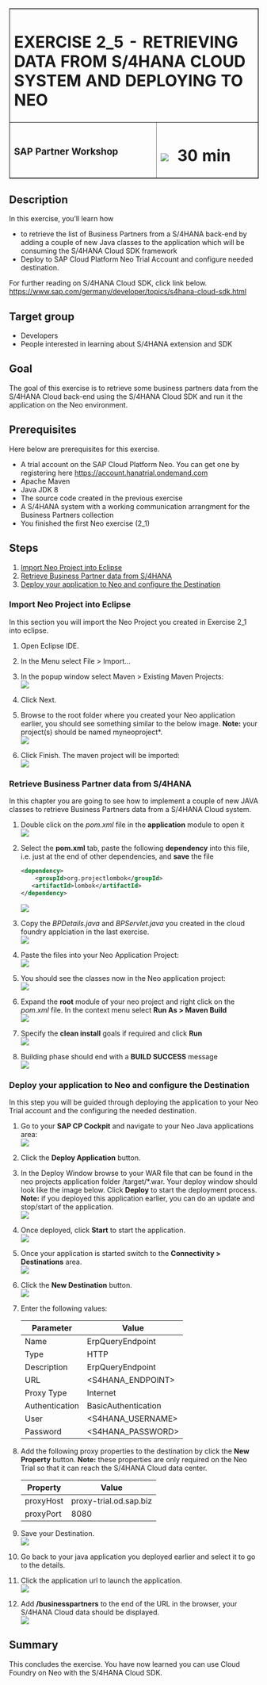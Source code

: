<table width=100% border=>
<tr><td colspan=2><h1>EXERCISE 2_5 - RETRIEVING DATA FROM S/4HANA CLOUD SYSTEM AND DEPLOYING TO NEO</h1></td></tr>
<tr><td><h3>SAP Partner Workshop</h3></td><td><h1><img src="images/clock.png"> &nbsp;30 min</h1></td></tr>
</table>


## Description
In this exercise, you’ll learn how 

* to retrieve the list of Business Partners from a S/4HANA back-end by adding a couple of new Java classes to the application which will be consuming the S/4HANA Cloud SDK framework 
* Deploy to SAP Cloud Platform Neo Trial Account and configure needed destination.

For further reading on S/4HANA Cloud SDK, click link below.
<https://www.sap.com/germany/developer/topics/s4hana-cloud-sdk.html>


## Target group

* Developers
* People interested in learning about S/4HANA extension and SDK  


## Goal

The goal of this exercise is to retrieve some business partners data from the S/4HANA Cloud back-end using the S/4HANA Cloud SDK and run it the application on the Neo environment.


## Prerequisites
  
Here below are prerequisites for this exercise.

* A trial account on the SAP Cloud Platform Neo. You can get one by registering here <https://account.hanatrial.ondemand.com>
* Apache Maven
* Java JDK 8
* The source code created in the previous exercise
* A S/4HANA system with a working communication arrangment for the Business Partners collection
* You finished the first Neo exercise (2_1)


## Steps

1. [Import Neo Project into Eclipse](#eclipse_import)
1. [Retrieve Business Partner data from S/4HANA](#retrieve-bp-data)
2. [Deploy your application to Neo and configure the Destination](#destination)


### <a name="eclipse_import"></a> Import Neo Project into Eclipse
In this section you will import the Neo Project you created in Exercise 2_1 into eclipse.

1. Open Eclipse IDE.

2. In the Menu select File > Import...

3. In the popup window select Maven > Existing Maven Projects:  
	![](images/100.png)
	
4. Click Next.

5. Browse to the root folder where you created your Neo application earlier, you should see something similar to the below image. **Note:** your project(s) should be named myneoproject*.  
	![](images/101.png)

6. Click Finish. The maven project will be imported:  
	![](images/102.png)


### <a name="retrieve-bp-data"></a> Retrieve Business Partner data from S/4HANA
In this chapter you are going to see how to implement a couple of new JAVA classes to retrieve Business Partners data from a S/4HANA Cloud system.


1. Double click on the *pom.xml* file in the **application** module to open it  
	![](images/103.png)

1. Select the **pom.xml** tab, paste the following **dependency** into this file, i.e. just at the end of other dependencies, and **save** the file

	```xml
	<dependency>
		<groupId>org.projectlombok</groupId>
	   <artifactId>lombok</artifactId>
	</dependency>
	```

	![](images/104.png)

1. Copy the *BPDetails.java* and *BPServlet.java* you created in the cloud foundry applciation in the last exercise.  
	![](images/105.png)

1. Paste the files into your Neo Application Project:   
	![](images/106.png)

1. You should see the classes now in the Neo application project:  
	![](images/107.png)

1. Expand the **root** module of your neo project and right click on the *pom.xml* file. In the context menu select **Run As > Maven Build**  
	![](images/108.png)

1. Specify the **clean install** goals if required and click **Run**  
	![](images/109.png)

1. Building phase should end with a **BUILD SUCCESS** message  
	![](images/110.png)


### <a name="destination"></a> Deploy your application to Neo and configure the Destination
In this step you will be guided through deploying the application to your Neo Trial account and the configuring the needed destination.

1. Go to your **SAP CP Cockpit** and navigate to your Neo Java applications area:   
	![](images/111.png)
	
1. Click the **Deploy Application** button.  

2. In the Deploy Window browse to your WAR file that can be found in the neo projects application folder /target/*.war. Your deploy window should look like the image below. Click **Deploy** to start the deployment process. **Note:** if you deployed this application earlier, you can do an update and stop/start of the application.  
	![](images/112.png)
	
3. Once deployed, click **Start** to start the application.  
	![](images/113.png)
	
4. Once your application is started switch to the **Connectivity > Destinations** area.  
	![](images/114.png)

5. Click the **New Destination** button.  
	![](images/115.png)

1. Enter the following values:

	| Parameter | Value |
	| --------- | ----- |
	| Name | ErpQueryEndpoint |
	| Type | HTTP |
	| Description | ErpQueryEndpoint |
	| URL | \<S4HANA\_ENDPOINT\> |
	| Proxy Type | Internet |
	| Authentication | BasicAuthentication |
	| User | \<S4HANA\_USERNAME\> |
	| Password | \<S4HANA\_PASSWORD\> |
	
1. Add the following proxy properties to the destination by click the **New Property** button. **Note:** these properties are only required on the Neo Trial so that it can reach the S/4HANA Cloud data center.

	| Property | Value |
	| --------- | ----- |
	| proxyHost | proxy-trial.od.sap.biz |
	| proxyPort | 8080 |
	
2. Save your Destination.  
	![](images/116.png)
	
3. Go back to your java application you deployed earlier and select it to go to the details.

4. Click the application url to launch the application.  
	![](images/117.png)
	
1. Add **/businesspartners** to the end of the URL in the browser, your S/4HANA Cloud data should be displayed.  
	![](images/118.png)


## Summary
This concludes the exercise. You have now learned you can use Cloud Foundry on Neo with the S/4HANA Cloud SDK.
